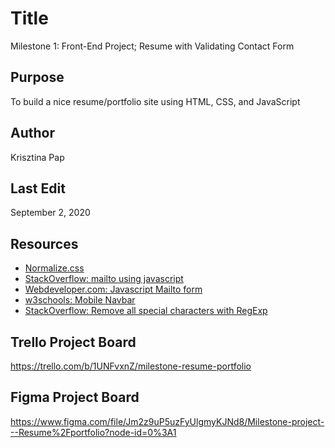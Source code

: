 # Title
Milestone 1: Front-End Project; Resume with Validating Contact Form

## Purpose
To build a nice resume/portfolio site using HTML, CSS, and JavaScript

## Author
Krisztina Pap

## Last Edit
September 2, 2020

## Resources
- [Normalize.css](https://cssreset.com/scripts/normalize-css/)
- [StackOverflow: mailto using javascript](https://stackoverflow.com/questions/21028939/mailto-using-javascript)
- [Webdeveloper.com: Javascript Mailto form](https://www.webdeveloper.com/d/229947-javascript-mailto-form)
- [w3schools: Mobile Navbar](https://www.w3schools.com/howto/tryit.asp?filename=tryhow_js_mobile_navbar)
- [StackOverflow: Remove all special characters with RegExp](https://stackoverflow.com/questions/4374822/remove-all-special-characters-with-regexp)


## Trello Project Board
https://trello.com/b/1UNFvxnZ/milestone-resume-portfolio

## Figma Project Board
https://www.figma.com/file/Jm2z9uP5uzFyUlgmyKJNd8/Milestone-project---Resume%2Fportfolio?node-id=0%3A1
